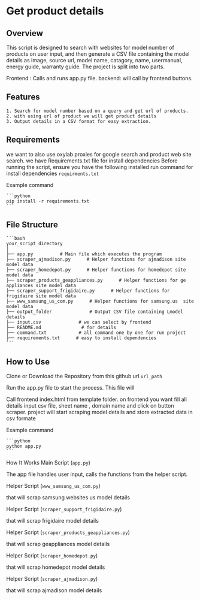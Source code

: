 # Get product details

## Overview

This script is designed to search with websites for model number of products on user input, and then generate a CSV file containing the model details as image, source url, model name, catagory, name, usermanual, energy guide, warranty guide. The project  is split into two parts.

Frontend : Calls and runs app.py file.
backend: will call by frontend buttons.

## Features
    1. Search for model number based on a query and get url of products.
    2. with using url of product we will get product details
    3. Output details in a CSV format for easy extraction.

## Requirements
we want to also use oxylab proxies for google search and product web site search.
we have Requirements.txt file for install dependencies
Before running the script, ensure you have the following installed
run command for install dependencies   `requirments.txt`

Example command

    ```python
    pip install -r requirements.txt
    ```

## File Structure

    ```bash
    your_script_directory
    │
    ├── app.py          # Main file which executes the program
    ├── scraper_ajmadison.py      # Helper functions for ajmadison site model data
    ├── scraper_homedepot.py      # Helper functions for homedepot site model data
    ├── scraper_products_geappliances.py      # Helper functions for ge appliances site model data
    ├── scraper_support_frigidaire.py      # Helper functions for frigidaire site model data
    ├── www_samsung_us_com.py      # Helper functions for samsung.us  site model data
    ├── output_folder              # Output CSV file containing Lmodel details
    ├── input.csv              # we can select by frontend
    ├── README.md               # for details
    ├── command.txt            # all command one by one for run project
    ├── requirements.txt      # easy to install dependencies
    ```

## How to Use

Clone or Download the Repository from this github url  `url_path`

Run the app.py file to start the process. This file will

Call frontend index.html  from template folder.
on frontend you want fill all details input csv file, sheet name , domain name and click on button scraper. 
project will start scraping model details and store extracted data in csv formate

Example command

    ```python
    python app.py
    ```


How It Works
Main Script (`app.py`)

The app file handles user input, calls the functions from the helper script.

Helper Script (`www_samsung_us_com.py`)

that will scrap samsung websites us  model details 

Helper Script (`scraper_support_frigidaire.py`)

that will scrap  frigidaire  model details

Helper Script (`scraper_products_geappliances.py`)

that will scrap  geappliances  model details

Helper Script (`scraper_homedepot.py`)

that will scrap homedepot model details

Helper Script (`scraper_ajmadison.py`)

that will scrap ajmadison model details
